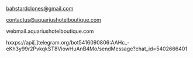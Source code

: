 bahstardclones@gmail.com

contactus@aquariushotelboutique.com

webmail.aquariushotelboutique.com

hxxps://api[.]telegram.org/bot5416090806:AAHc_-eKh3y99r2PvkqkST8ViowHuAnB4Mo/sendMessage?chat_id=5402666401
